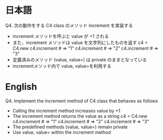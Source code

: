 # 日本語

Q4.
次の動作をする C4 class のメソッド increment を実装する
- increment メソッドを呼ぶと value が +1 される
- また、increment メソッドは value を文字列にしたものを返す
  c4 = C4.new
  c4.increment # => "1"
  c4.increment # => "2"
  c4.increment # => "3"
- 定義済みのメソッド (value, value=) は private のままとなっている
- incrementメソッド内で value, value=を利用する

# English

Q4.
Implement the increment method of C4 class that behaves as follows
- Calling the increment method increases value by +1
- The increment method returns the value as a string
  c4 = C4.new
  c4.increment # => "1"
  c4.increment # => "2"
  c4.increment # => "3"
- The predefined methods (value, value=) remain private
- Use value, value= within the increment method
